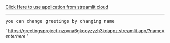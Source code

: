

<a href='https://greetingsproject-nzpvna6gkcoyzyzh3kdappz.streamlit.app/?name=vignesh'>Click Here to use application from streamlit cloud</a>
<br><hr>
<pre>
you can change greetings by changing name </pre>
' https://greetingsproject-nzpvna6gkcoyzyzh3kdappz.streamlit.app/?name= <i>enterhere</i> '
